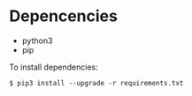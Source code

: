 # Depencencies

- python3
- pip

To install dependencies:

```
$ pip3 install --upgrade -r requirements.txt
```
